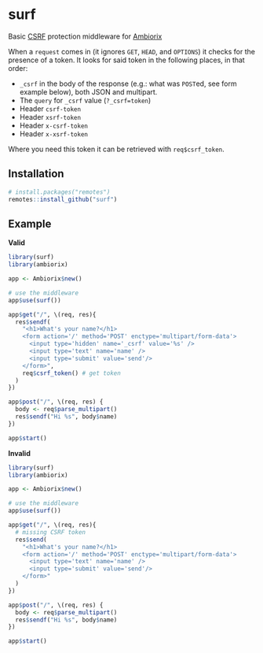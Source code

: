 <!-- badges: start -->
<!-- badges: end -->

# surf

Basic 
[CSRF](https://en.wikipedia.org/wiki/Cross-site_request_forgery)
protection middleware for
[Ambiorix](https://ambiorix.dev)

When a `request` comes in (it ignores `GET`, `HEAD`, and `OPTIONS`)
it checks for the presence of a token.
It looks for said token in the following places, in that order:

- `_csrf` in the body of the response 
(e.g.: what was `POST`ed, see form example below),
both JSON and multipart.
- The `query` for `_csrf` value (`?_csrf=token`)
- Header `csrf-token`
- Header `xsrf-token`
- Header `x-csrf-token`
- Header `x-xsrf-token`

Where you need this token it can be retrieved with
`req$csrf_token`.

## Installation

``` r
# install.packages("remotes")
remotes::install_github("surf")
```

## Example

__Valid__

``` r
library(surf)
library(ambiorix)

app <- Ambiorix$new()

# use the middleware
app$use(surf())

app$get("/", \(req, res){
  res$sendf(
    "<h1>What's your name?</h1>
    <form action='/' method='POST' enctype='multipart/form-data'>
      <input type='hidden' name='_csrf' value='%s' />
      <input type='text' name='name' />
      <input type='submit' value='send'/>
    </form>",
    req$csrf_token() # get token
  )
})

app$post("/", \(req, res) {
  body <- req$parse_multipart()
  res$sendf("Hi %s", body$name)
})

app$start()
```

__Invalid__

``` r
library(surf)
library(ambiorix)

app <- Ambiorix$new()

# use the middleware
app$use(surf())

app$get("/", \(req, res){
  # missing CSRF token
  res$send(
    "<h1>What's your name?</h1>
    <form action='/' method='POST' enctype='multipart/form-data'>
      <input type='text' name='name' />
      <input type='submit' value='send'/>
    </form>"
  )
})

app$post("/", \(req, res) {
  body <- req$parse_multipart()
  res$sendf("Hi %s", body$name)
})

app$start()
```


